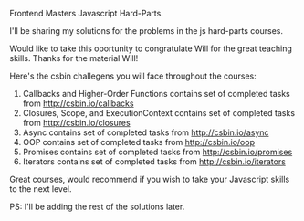 Frontend Masters Javascript Hard-Parts. 

I'll be sharing my solutions for the problems in the js hard-parts courses.

Would like to take this oportunity to congratulate Will for the great teaching skills.
Thanks for the material Will!

Here's the csbin challegens you will face throughout the courses:

1. Callbacks and Higher-Order Functions contains set of completed tasks from http://csbin.io/callbacks
2. Closures, Scope, and ExecutionContext contains set of completed tasks from http://csbin.io/closures
3. Async contains set of completed tasks from http://csbin.io/async
4. OOP contains set of completed tasks from http://csbin.io/oop
5. Promises contains set of completed tasks from http://csbin.io/promises
6. Iterators contains set of completed tasks from http://csbin.io/iterators

Great courses, would recommend if you wish to take your Javascript skills to the next level.


PS: I'll be adding the rest of the solutions later.
